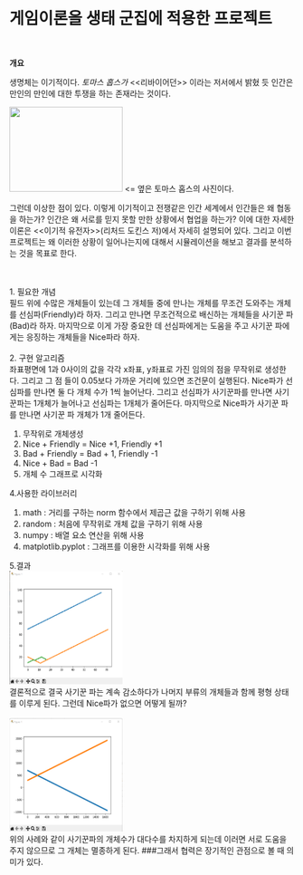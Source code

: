 <h1>게임이론을 생태 군집에 적용한 프로젝트</h1>
<br>

**개요**
<p>생명체는 이기적이다. <i>토마스 홉스가</i> <<리바이어던>> 이라는 저서에서 밝혔 듯 
인간은 만인의 만인에 대한 투쟁을 하는 존재라는 것이다. </p>
<img src="https://w.namu.la/s/c4dba776f81415d02ab26876b2f4f3c456a53f5b49f48e3361229e803ea9d0dc5e093ad8e77b0ccf79018cc030bd5bb8b36bbbc81bbf748beeec17f6a5ea6b205b2b41b61904dd8e02960d1a25ffd76dc1bafae47dc51962de8b5c32988ee88d37557f5c23e7ba6510c28f8234822990" width = "200px" height = "150px"> <= 옆은 토마스 홉스의 사진이다.
<p>그런데 이상한 점이 있다. 이렇게 이기적이고 전쟁같은 인간 세계에서 인간들은 왜 협동을 하는가? 인간은 왜 서로를 믿지 못할 만한 상황에서 협업을 하는가? 이에 대한 자세한 이론은 <<이기적 유전자>>(리처드 도킨스 저)에서 자세히 설명되어 있다. 그리고 이번 프로젝트는 왜 이러한 상황이 일어나는지에 대해서 시뮬레이션을 해보고 결과를 분석하는 것을 목표로 한다.</p>
<br>
<br>
1. 필요한 개념<br>
필드 위에 수많은 개체들이 있는데 그 개체들 중에 만나는 개체를 무조건 도와주는 개체를 선심파(Friendly)라 하자. 그리고 만나면 무조건적으로 배신하는 개체들을 사기꾼 파(Bad)라 하자.
마지막으로 이게 가장 중요한 데 선심파에게는 도움을 주고 사기꾼 파에게는 응징하는 개체들을 Nice파라 하자.<br><br>
2. 구현 알고리즘<br> 
좌표평면에 1과 0사이의 값을 각각 x좌표, y좌표로 가진 임의의 점을 무작위로 생성한다. 
 그리고 그 점 들이 0.05보다 가까운 거리에 있으면 조건문이 실행된다. Nice파가 선심파를 만나면 둘 다 개체 수가 1씩 늘어난다. 그리고 선심파가 사기꾼파를 만나면 사기꾼파는 1개체가 늘어나고 선심파는 1개체가 줄어든다.
 마지막으로 Nice파가 사기꾼 파를 만나면 사기꾼 파 개체가 1개 줄어든다.

1. 무작위로 개체생성
2. Nice + Friendly = Nice +1, Friendly +1
3. Bad + Friendly = Bad + 1, Friendly -1 
4. Nice + Bad  = Bad -1
5. 개체 수 그래프로 시각화 

4.사용한 라이브러리
1. math : 거리를 구하는 norm 함수에서 제곱근 값을 구하기 위해 사용
2. random : 처음에 무작위로 개체 값을 구하기  위해 사용
3. numpy : 배열 요소 연산을 위해 사용
4. matplotlib.pyplot : 그래프를 이용한 시각화를 위해 사용

5.결과 <br>
 <img src="test.png" width="200px" height="200px"><br>
결론적으로 결국 사기꾼 파는 계속 감소하다가 나머지 부류의 개체들과 함께 평형 상태를 이루게 된다. 그런데 Nice파가 없으면 어떻게 될까?<br><br>
 <img src="test2.png" width="200px" height="200px">
<br>
위의 사례와 같이 사기꾼파의 개체수가 대다수를 차지하게 되는데 이러면 서로 도움을 주지 않으므로 그 개체는 멸종하게 된다.
###그래서 협력은 장기적인 관점으로 볼 때 의미가 있다. 